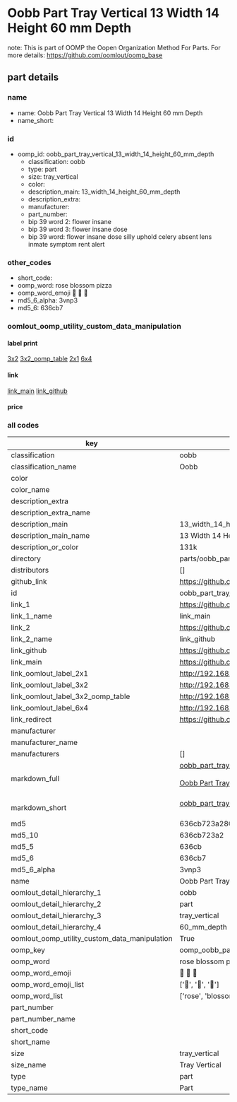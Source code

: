 # Oobb Part Tray Vertical 13 Width 14 Height 60 mm Depth  

note: This is part of OOMP the Oopen Organization Method For Parts. For more details: https://github.com/oomlout/oomp_base

##  part details
  







### name
* name: Oobb Part Tray Vertical 13 Width 14 Height 60 mm Depth
* name_short: 
### id
* oomp_id: oobb_part_tray_vertical_13_width_14_height_60_mm_depth
  * classification: oobb
  * type: part
  * size: tray_vertical
  * color: 
  * description_main: 13_width_14_height_60_mm_depth
  * description_extra: 
  * manufacturer: 
  * part_number: 
  * bip 39 word 2: flower insane
  * bip 39 word 3: flower insane dose
  * bip 39 word: flower insane dose silly uphold celery absent lens inmate symptom rent alert

### other_codes
* short_code: 
* oomp_word: rose blossom pizza
* oomp_word_emoji :rose: :blossom: :pizza:
* md5_6_alpha: 3vnp3
* md5_6: 636cb7






### oomlout_oomp_utility_custom_data_manipulation
#### label print
[3x2](http://192.168.1.245:1112/?label=oomp%203vnp3)
[3x2_oomp_table](http://192.168.1.108:1112/?label=oomp%203vnp3)
[2x1](http://192.168.1.242:1112/?label=oomp%203vnp3)
[6x4](http://192.168.1.55:1112/?label=oomp%203vnp3)    

#### link

[link_main](https://github.com/oomlout/oomlout_oomp_version_1_messy/tree/main/parts/oobb_part_tray_vertical_13_width_14_height_60_mm_depth) [link_github](https://github.com/oomlout/oomlout_oomp_version_1_messy/tree/main/parts/oobb_part_tray_vertical_13_width_14_height_60_mm_depth)                             

#### price







### all codes 
| key | value |  
| --- | --- |  
| classification | oobb |  
| classification_name | Oobb |  
| color |  |  
| color_name |  |  
| description_extra |  |  
| description_extra_name |  |  
| description_main | 13_width_14_height_60_mm_depth |  
| description_main_name | 13 Width 14 Height 60 mm Depth |  
| description_or_color | 131k |  
| directory | parts/oobb_part_tray_vertical_13_width_14_height_60_mm_depth |  
| distributors | [] |  
| github_link | https://github.com/oomlout/oomlout_oomp_part_src/tree/main/parts/oobb_part_tray_vertical_13_width_14_height_60_mm_depth |  
| id | oobb_part_tray_vertical_13_width_14_height_60_mm_depth |  
| link_1 | https://github.com/oomlout/oomlout_oomp_version_1_messy/tree/main/parts/oobb_part_tray_vertical_13_width_14_height_60_mm_depth |  
| link_1_name | link_main |  
| link_2 | https://github.com/oomlout/oomlout_oomp_version_1_messy/tree/main/parts/oobb_part_tray_vertical_13_width_14_height_60_mm_depth |  
| link_2_name | link_github |  
| link_github | https://github.com/oomlout/oomlout_oomp_version_1_messy/tree/main/parts/oobb_part_tray_vertical_13_width_14_height_60_mm_depth |  
| link_main | https://github.com/oomlout/oomlout_oomp_version_1_messy/tree/main/parts/oobb_part_tray_vertical_13_width_14_height_60_mm_depth |  
| link_oomlout_label_2x1 | http://192.168.1.242:1112/?label=oomp%203vnp3 |  
| link_oomlout_label_3x2 | http://192.168.1.245:1112/?label=oomp%203vnp3 |  
| link_oomlout_label_3x2_oomp_table | http://192.168.1.108:1112/?label=oomp%203vnp3 |  
| link_oomlout_label_6x4 | http://192.168.1.55:1112/?label=oomp%203vnp3 |  
| link_redirect | https://github.com/oomlout/oomlout_oomp_version_1_messy/tree/main/parts/oobb_part_tray_vertical_13_width_14_height_60_mm_depth |  
| manufacturer |  |  
| manufacturer_name |  |  
| manufacturers | [] |  
| markdown_full | [oobb_part_tray_vertical_13_width_14_height_60_mm_depth](none)<br>[](none)<br>[Oobb Part Tray Vertical 13 Width 14 Height 60 Mm Depth](none)<br><br> |  
| markdown_short | [oobb_part_tray_vertical_13_width_14_height_60_mm_depth](none)<br><br> |  
| md5 | 636cb723a280201494776c8a831d3acc |  
| md5_10 | 636cb723a2 |  
| md5_5 | 636cb |  
| md5_6 | 636cb7 |  
| md5_6_alpha | 3vnp3 |  
| name | Oobb Part Tray Vertical 13 Width 14 Height 60 mm Depth |  
| oomlout_detail_hierarchy_1 | oobb |  
| oomlout_detail_hierarchy_2 | part |  
| oomlout_detail_hierarchy_3 | tray_vertical |  
| oomlout_detail_hierarchy_4 | 60_mm_depth |  
| oomlout_oomp_utility_custom_data_manipulation | True |  
| oomp_key | oomp_oobb_part_tray_vertical_13_width_14_height_60_mm_depth |  
| oomp_word | rose blossom pizza |  
| oomp_word_emoji | :rose: :blossom: :pizza: |  
| oomp_word_emoji_list | [':rose:', ':blossom:', ':pizza:'] |  
| oomp_word_list | ['rose', 'blossom', 'pizza'] |  
| part_number |  |  
| part_number_name |  |  
| short_code |  |  
| short_name |  |  
| size | tray_vertical |  
| size_name | Tray Vertical |  
| type | part |  
| type_name | Part |  
